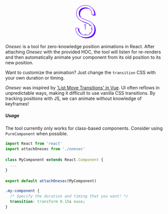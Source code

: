 <p align="center"><img src="./onesec.png" width="64px"></p>

_Onesec_ is a tool for zero-knowledge position animations in React. After attaching _Onesec_ with the provided HOC, the tool will listen for re-renders and then automatically animate your component from its old position to its new position.

Want to customize the animation? Just change the `transition` CSS with your own duration or timing.


_Onesec_ was inspired by ['List Move Transitions' in Vue](https://vuejs.org/v2/guide/transitions.html#List-Move-Transitions). UI often reflows in unpredictable ways, making it difficult to use vanilla CSS transitions. By tracking positions with JS, we can animate without knowledge of keyframes!

##### Usage
The tool currently only works for class-based components. Consider using `PureComponent` when possible.

```js
import React from 'react'
import attachOnesec from './onesec'

class MyComponent extends React.Component {
  ...
}

export default attachOnesec(MyComponent)
```

```css
.my-component {
  /* Specify the duration and timing that you want! */
  transition: transform 0.15s ease;
}
```

